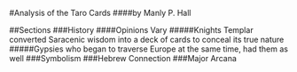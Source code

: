 #Analysis of the Taro Cards
####by Manly P. Hall

##Sections
###History
####Opinions Vary
#####Knights Templar converted Saracenic wisdom into a deck of cards to conceal its true nature
#####Gypsies who began to traverse Europe at the same time, had them as well
###Symbolism
###Hebrew Connection
###Major Arcana

